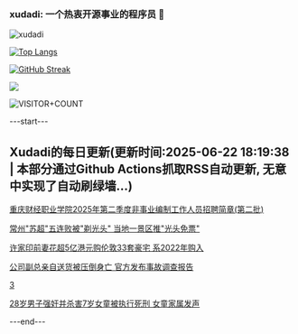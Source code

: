 ### xudadi: 一个热衷开源事业的程序员 👋

![xudadi](https://github-readme-stats-git-masterorgs-github-readme-stats-team.vercel.app/api?username=xudadi)

[![Top Langs](https://github-readme-stats.vercel.app/api/top-langs/?username=xudadi)](https://github.com/anuraghazra/github-readme-stats)

[![GitHub Streak](https://streak-stats.demolab.com?user=xudadi&locale=zh_Hans)](https://git.io/streak-stats)

![](https://raw.githubusercontent.com/xudadi/xudadi/main/assets/github-contribution-grid-snake.svg)

![VISITOR+COUNT](https://komarev.com/ghpvc/?username=xudadi&label=VISITOR+COUNT)


---start---

## Xudadi的每日更新(更新时间:2025-06-22 18:19:38 | 本部分通过Github Actions抓取RSS自动更新, 无意中实现了自动刷绿墙...)

[重庆财经职业学院2025年第二季度非事业编制工作人员招聘简章(第二批)](https://www.gongkaoleida.com/article/2465127)

[常州"苏超"五连败被"剃光头" 当地一景区推"光头免票"](https://m.163.com/news/article/K2LG1RSR053469M5.html)

[许家印前妻花超5亿港元购伦敦33套豪宅 系2022年购入](https://m.163.com/news/article/K2LKVHTM051492T3.html)

[公司副总亲自送货被压倒身亡 官方发布事故调查报告](https://m.163.com/news/article/K2K3256500019K82.html)

[3](https://m.163.com/touch/news/sub/domestic)

[28岁男子强奸并杀害7岁女童被执行死刑 女童家属发声](https://m.163.com/news/article/K2LHGMNS051492T3.html)

---end---
